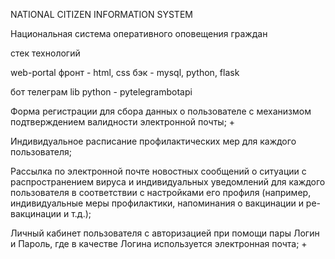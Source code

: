  NATIONAL CITIZEN INFORMATION SYSTEM

Национальная система оперативного оповещения граждан


стек технологий

web-portal
фронт - html, css
бэк - mysql, python, flask

бот телеграм 
lib python - pytelegrambotapi


Форма регистрации для сбора данных о пользователе с механизмом подтверждением валидности электронной почты; + 

Индивидуальное расписание профилактических мер для каждого пользователя;

Рассылка по электронной почте новостных сообщений о ситуации с распространением вируса и индивидуальных уведомлений для каждого пользователя в соответствии с настройками его профиля (например, индивидуальные меры профилактики, напоминания о вакцинации и ре-вакцинации и т.д.);

Личный кабинет пользователя с авторизацией при помощи пары Логин и Пароль, где в качестве Логина используется электронная почта; +
